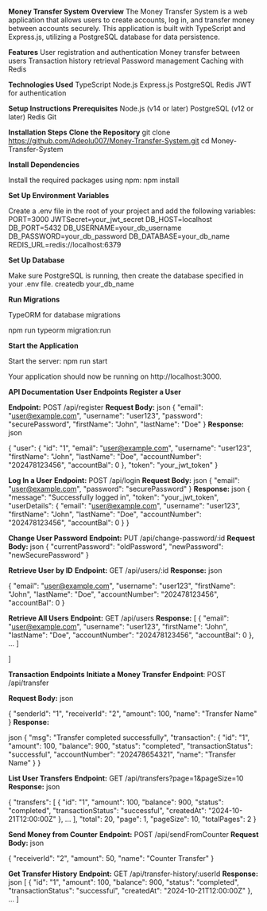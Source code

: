 **Money Transfer System**
**Overview**
The Money Transfer System is a web application that allows users to create accounts, log in, and transfer money between accounts securely. This application is built with TypeScript and Express.js, utilizing a PostgreSQL database for data persistence.

**Features**
User registration and authentication
Money transfer between users
Transaction history retrieval
Password management
Caching with Redis

**Technologies Used**
TypeScript
Node.js
Express.js
PostgreSQL
Redis
JWT for authentication

**Setup Instructions**
**Prerequisites**
Node.js (v14 or later)
PostgreSQL (v12 or later)
Redis
Git

**Installation Steps**
**Clone the Repository**
git clone https://github.com/Adeolu007/Money-Transfer-System.git
cd Money-Transfer-System

**Install Dependencies**

Install the required packages using npm:
npm install

**Set Up Environment Variables**

Create a .env file in the root of your project and add the following variables:
PORT=3000
JWTSecret=your_jwt_secret
DB_HOST=localhost
DB_PORT=5432
DB_USERNAME=your_db_username
DB_PASSWORD=your_db_password
DB_DATABASE=your_db_name
REDIS_URL=redis://localhost:6379

**Set Up Database**

Make sure PostgreSQL is running, then create the database specified in your .env file.
createdb your_db_name

**Run Migrations**

TypeORM for database migrations

npm run typeorm migration:run

**Start the Application**

Start the server:
npm run start

Your application should now be running on http://localhost:3000.

**API Documentation**
**User Endpoints**
**Register a User**

**Endpoint:** POST /api/register
**Request Body:**
json
{
  "email": "user@example.com",
  "username": "user123",
  "password": "securePassword",
  "firstName": "John",
  "lastName": "Doe"
}
**Response:**
json

{
  "user": {
    "id": "1",
    "email": "user@example.com",
    "username": "user123",
    "firstName": "John",
    "lastName": "Doe",
    "accountNumber": "202478123456",
    "accountBal": 0
  },
  "token": "your_jwt_token"
}

**Log In a User**
**Endpoint:** POST /api/login
**Request Body:**
json
{
  "email": "user@example.com",
  "password": "securePassword"
}
**Response:**
json
{
  "message": "Successfully logged in",
  "token": "your_jwt_token",
  "userDetails": {
    "email": "user@example.com",
    "username": "user123",
    "firstName": "John",
    "lastName": "Doe",
    "accountNumber": "202478123456",
    "accountBal": 0
  }
}

**Change User Password**
**Endpoint:** PUT /api/change-password/:id
**Request Body:**
json
{
  "currentPassword": "oldPassword",
  "newPassword": "newSecurePassword"
}

**Retrieve User by ID**
**Endpoint:** GET /api/users/:id
**Response:**
json

{
  "email": "user@example.com",
  "username": "user123",
  "firstName": "John",
  "lastName": "Doe",
  "accountNumber": "202478123456",
  "accountBal": 0
}

**Retrieve All Users**
**Endpoint:** GET /api/users
**Response:**
[
{
  "email": "user@example.com",
    "username": "user123",
    "firstName": "John",
    "lastName": "Doe",
    "accountNumber": "202478123456",
    "accountBal": 0
  },
  ...
]

]

**Transaction Endpoints**
**Initiate a Money Transfer**
**Endpoint**: POST /api/transfer

**Request Body:**
json

{
  "senderId": "1",
  "receiverId": "2",
  "amount": 100,
  "name": "Transfer Name"
}
**Response:**

json
{
  "msg": "Transfer completed successfully",
  "transaction": {
    "id": "1",
    "amount": 100,
    "balance": 900,
    "status": "completed",
    "transactionStatus": "successful",
    "accountNumber": "202478654321",
    "name": "Transfer Name"
  }
}

**List User Transfers**
**Endpoint:** GET /api/transfers?page=1&pageSize=10
**Response:**
json

{
  "transfers": [
    {
      "id": "1",
      "amount": 100,
      "balance": 900,
      "status": "completed",
      "transactionStatus": "successful",
      "createdAt": "2024-10-21T12:00:00Z"
    },
    ...
  ],
  "total": 20,
  "page": 1,
  "pageSize": 10,
  "totalPages": 2
}

**Send Money from Counter**
**Endpoint:** POST /api/sendFromCounter
**Request Body:**
json

{
  "receiverId": "2",
  "amount": 50,
  "name": "Counter Transfer"
}

**Get Transfer History**
**Endpoint:** GET /api/transfer-history/:userId
**Response:**
json
[
  {
    "id": "1",
    "amount": 100,
    "balance": 900,
    "status": "completed",
    "transactionStatus": "successful",
    "createdAt": "2024-10-21T12:00:00Z"
  },
  ...
]

